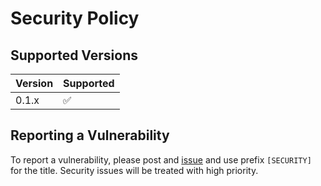 # Security Policy

## Supported Versions

| Version | Supported          |
|---------| ------------------ |
| 0.1.x   | :white_check_mark: |

## Reporting a Vulnerability

To report a vulnerability, please post and [issue](https://github.com/xcube-dev/xcube-stac/issues)
and use prefix `[SECURITY]` for the title. Security issues will be treated 
with high priority.
